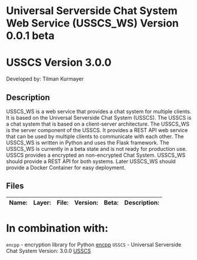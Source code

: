 # Universal Serverside Chat System Web Service (USSCS_WS) Version 0.0.1 beta    
# USSCS Version 3.0.0
Developed by: Tilman Kurmayer

## Description
USSCS_WS is a web service that provides a chat system for multiple clients. It is based on the Universal Serverside Chat System (USSCS). The USSCS is a chat system that is based on a client-server architecture. The USSCS_WS is the server component of the USSCS. It provides a REST API web service that can be used by multiple clients to communicate with each other. The USSCS_WS is written in Python and uses the Flask framework. The USSCS_WS is currently in a beta state and is not ready for production use. 
USSCS provides a encrypted an non-encrypted Chat System. USSCS_WS should provide a REST API for both systems.
Later USSCS_WS should provide a Docker Container for easy deployment.

## Files
| Name: | Layer: | File: | Version: | Beta: | Description: |
| --- | --- | --- | --- | --- | --- |

# In combination with:
`encpp` - encryption library for Python [encpp](https://github.com/tchello45/encpp) 
`USSCS` - Universal Serverside Chat System Version: 3.0.0 [USSCS](https://github.com/tchello45/USSCS/tree/Version-3.0.0)